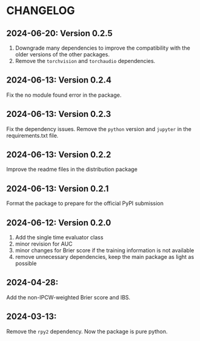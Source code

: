 # CHANGELOG

## 2024-06-20: Version 0.2.5
1. Downgrade many dependencies to improve the compatibility with the older versions of the other packages.
2. Remove the `torchvision` and `torchaudio` dependencies.

## 2024-06-13: Version 0.2.4
Fix the no module found error in the package.

## 2024-06-13: Version 0.2.3
Fix the dependency issues. Remove the `python` version and `jupyter` in the requirements.txt file.

## 2024-06-13: Version 0.2.2
Improve the readme files in the distribution package

## 2024-06-13: Version 0.2.1
Format the package to prepare for the official PyPI submission

## 2024-06-12: Version 0.2.0
1. Add the single time evaluator class
2. minor revision for AUC
3. minor changes for Brier score if the training information is not available 
4. remove unnecessary dependencies, keep the main package as light as possible

## 2024-04-28: 
Add the non-IPCW-weighted Brier score and IBS.

## 2024-03-13: 
Remove the `rpy2` dependency. Now the package is pure python.


